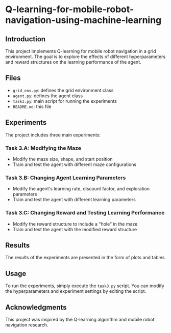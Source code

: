 # Q-learning-for-mobile-robot-navigation-using-machine-learning

## Introduction
This project implements Q-learning for mobile robot navigation in a grid environment. The goal is to explore the effects of different hyperparameters and reward structures on the learning performance of the agent.

## Files
- `grid_env.py`: defines the grid environment class
- `agent.py`: defines the agent class
- `task3.py`: main script for running the experiments
- `README.md`: this file

## Experiments
The project includes three main experiments:

### Task 3.A: Modifying the Maze
- Modify the maze size, shape, and start position
- Train and test the agent with different maze configurations

### Task 3.B: Changing Agent Learning Parameters

- Modify the agent's learning rate, discount factor, and exploration parameters
- Train and test the agent with different learning parameters

### Task 3.C: Changing Reward and Testing Learning Performance

- Modify the reward structure to include a "hole" in the maze
- Train and test the agent with the modified reward structure

## Results
The results of the experiments are presented in the form of plots and tables.

## Usage
To run the experiments, simply execute the `task3.py` script. You can modify the hyperparameters and experiment settings by editing the script.

## Acknowledgments
This project was inspired by the Q-learning algorithm and mobile robot navigation research.
